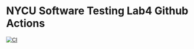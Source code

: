 # NYCU Software Testing Lab4 Github Actions

[![CI](https://github.com/che30122/st_nycu_lab4_309551037/actions/workflows/main.yml/badge.svg)](https://github.com/che30122/st_nycu_lab4_309551037/actions/workflows/main.yml)
